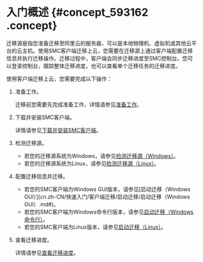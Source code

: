 # 入门概述 {#concept_593162 .concept}

迁移源是指您准备迁移至阿里云的服务器，可以是本地物理机、虚拟机或其他云平台的云主机。使用SMC客户端迁移上云，您需要在迁移源上通过客户端配置迁移信息并执行迁移操作。迁移过程中，客户端会同步迁移进度至SMC控制台。您可以登录控制台，跟踪整体迁移进度，也可以查看单个迁移任务的迁移进度。

使用客户端迁移上云，您需要完成以下操作：

1.  准备工作。

    迁移前您需要先完成准备工作，详情请参见[准备工作](cn.zh-CN/快速入门/客户端迁移/准备工作.md#)。

2.  下载并安装SMC客户端。

    详情请参见[下载并安装SMC客户端](cn.zh-CN/快速入门/客户端迁移/下载并安装SMC客户端.md#)。

3.  检测迁移源。
    -   若您的迁移源系统为Windows，请参见[检测迁移源（Windows）](cn.zh-CN/快速入门/客户端迁移/检测迁移源/检测迁移源（Windows）.md#)。
    -   若您的迁移源系统为Linux，请参见[检测迁移源（Linux）](cn.zh-CN/快速入门/客户端迁移/检测迁移源/检测迁移源（Linux）.md#)。
4.  配置迁移信息并迁移。
    -   若您的SMC客户端为Windows GUI版本，请参见[启动迁移（Windows GUI）](cn.zh-CN/快速入门/客户端迁移/启动迁移/启动迁移（Windows GUI）.md#)。
    -   若您的SMC客户端为Windows命令行版本，请参见[启动迁移（Windows命令行）](cn.zh-CN/快速入门/客户端迁移/启动迁移/启动迁移（Windows命令行）.md#)。
    -   若您的SMC客户端为Linux版本，请参见[启动迁移（Linux）](cn.zh-CN/快速入门/客户端迁移/启动迁移/启动迁移（Linux）.md#)。
5.  查看迁移进度。

    详情请参见[查看迁移进度](cn.zh-CN/快速入门/客户端迁移/查看迁移进度.md#)。


